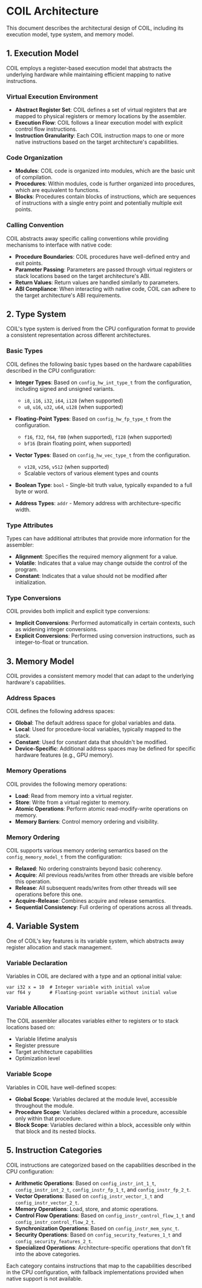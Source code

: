 # COIL Architecture

This document describes the architectural design of COIL, including its execution model, type system, and memory model.

## 1. Execution Model

COIL employs a register-based execution model that abstracts the underlying hardware while maintaining efficient mapping to native instructions.

### Virtual Execution Environment

- **Abstract Register Set**: COIL defines a set of virtual registers that are mapped to physical registers or memory locations by the assembler.
- **Execution Flow**: COIL follows a linear execution model with explicit control flow instructions.
- **Instruction Granularity**: Each COIL instruction maps to one or more native instructions based on the target architecture's capabilities.

### Code Organization

- **Modules**: COIL code is organized into modules, which are the basic unit of compilation.
- **Procedures**: Within modules, code is further organized into procedures, which are equivalent to functions.
- **Blocks**: Procedures contain blocks of instructions, which are sequences of instructions with a single entry point and potentially multiple exit points.

### Calling Convention

COIL abstracts away specific calling conventions while providing mechanisms to interface with native code:

- **Procedure Boundaries**: COIL procedures have well-defined entry and exit points.
- **Parameter Passing**: Parameters are passed through virtual registers or stack locations based on the target architecture's ABI.
- **Return Values**: Return values are handled similarly to parameters.
- **ABI Compliance**: When interacting with native code, COIL can adhere to the target architecture's ABI requirements.

## 2. Type System

COIL's type system is derived from the CPU configuration format to provide a consistent representation across different architectures.

### Basic Types

COIL defines the following basic types based on the hardware capabilities described in the CPU configuration:

- **Integer Types**: Based on `config_hw_int_type_t` from the configuration, including signed and unsigned variants.
  - `i8`, `i16`, `i32`, `i64`, `i128` (when supported)
  - `u8`, `u16`, `u32`, `u64`, `u128` (when supported)

- **Floating-Point Types**: Based on `config_hw_fp_type_t` from the configuration.
  - `f16`, `f32`, `f64`, `f80` (when supported), `f128` (when supported)
  - `bf16` (brain floating point, when supported)

- **Vector Types**: Based on `config_hw_vec_type_t` from the configuration.
  - `v128`, `v256`, `v512` (when supported)
  - Scalable vectors of various element types and counts

- **Boolean Type**: `bool` - Single-bit truth value, typically expanded to a full byte or word.

- **Address Types**: `addr` - Memory address with architecture-specific width.

### Type Attributes

Types can have additional attributes that provide more information for the assembler:

- **Alignment**: Specifies the required memory alignment for a value.
- **Volatile**: Indicates that a value may change outside the control of the program.
- **Constant**: Indicates that a value should not be modified after initialization.

### Type Conversions

COIL provides both implicit and explicit type conversions:

- **Implicit Conversions**: Performed automatically in certain contexts, such as widening integer conversions.
- **Explicit Conversions**: Performed using conversion instructions, such as integer-to-float or truncation.

## 3. Memory Model

COIL provides a consistent memory model that can adapt to the underlying hardware's capabilities.

### Address Spaces

COIL defines the following address spaces:

- **Global**: The default address space for global variables and data.
- **Local**: Used for procedure-local variables, typically mapped to the stack.
- **Constant**: Used for constant data that shouldn't be modified.
- **Device-Specific**: Additional address spaces may be defined for specific hardware features (e.g., GPU memory).

### Memory Operations

COIL provides the following memory operations:

- **Load**: Read from memory into a virtual register.
- **Store**: Write from a virtual register to memory.
- **Atomic Operations**: Perform atomic read-modify-write operations on memory.
- **Memory Barriers**: Control memory ordering and visibility.

### Memory Ordering

COIL supports various memory ordering semantics based on the `config_memory_model_t` from the configuration:

- **Relaxed**: No ordering constraints beyond basic coherency.
- **Acquire**: All previous reads/writes from other threads are visible before this operation.
- **Release**: All subsequent reads/writes from other threads will see operations before this one.
- **Acquire-Release**: Combines acquire and release semantics.
- **Sequential Consistency**: Full ordering of operations across all threads.

## 4. Variable System

One of COIL's key features is its variable system, which abstracts away register allocation and stack management.

### Variable Declaration

Variables in COIL are declared with a type and an optional initial value:

```
var i32 x = 10  # Integer variable with initial value
var f64 y       # Floating-point variable without initial value
```

### Variable Allocation

The COIL assembler allocates variables either to registers or to stack locations based on:

- Variable lifetime analysis
- Register pressure
- Target architecture capabilities
- Optimization level

### Variable Scope

Variables in COIL have well-defined scopes:

- **Global Scope**: Variables declared at the module level, accessible throughout the module.
- **Procedure Scope**: Variables declared within a procedure, accessible only within that procedure.
- **Block Scope**: Variables declared within a block, accessible only within that block and its nested blocks.

## 5. Instruction Categories

COIL instructions are categorized based on the capabilities described in the CPU configuration:

- **Arithmetic Operations**: Based on `config_instr_int_1_t`, `config_instr_int_2_t`, `config_instr_fp_1_t`, and `config_instr_fp_2_t`.
- **Vector Operations**: Based on `config_instr_vector_1_t` and `config_instr_vector_2_t`.
- **Memory Operations**: Load, store, and atomic operations.
- **Control Flow Operations**: Based on `config_instr_control_flow_1_t` and `config_instr_control_flow_2_t`.
- **Synchronization Operations**: Based on `config_instr_mem_sync_t`.
- **Security Operations**: Based on `config_security_features_1_t` and `config_security_features_2_t`.
- **Specialized Operations**: Architecture-specific operations that don't fit into the above categories.

Each category contains instructions that map to the capabilities described in the CPU configuration, with fallback implementations provided when native support is not available.